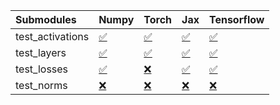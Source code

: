 | Submodules       | Numpy                                                                                                                           | Torch                                                                                                                           | Jax                                                                                                                             | Tensorflow                                                                                                                      |
|:-----------------|:--------------------------------------------------------------------------------------------------------------------------------|:--------------------------------------------------------------------------------------------------------------------------------|:--------------------------------------------------------------------------------------------------------------------------------|:--------------------------------------------------------------------------------------------------------------------------------|
| test_activations | <a href="https://github.com/unifyai/ivy/runs/8210724570?check_suite_focus=true" rel="noopener noreferrer" target="_blank">✅</a> | <a href="https://github.com/unifyai/ivy/runs/8210725215?check_suite_focus=true" rel="noopener noreferrer" target="_blank">✅</a> | <a href="https://github.com/unifyai/ivy/runs/8210725934?check_suite_focus=true" rel="noopener noreferrer" target="_blank">✅</a> | <a href="https://github.com/unifyai/ivy/runs/8210726630?check_suite_focus=true" rel="noopener noreferrer" target="_blank">✅</a> |
| test_layers      | <a href="https://github.com/unifyai/ivy/runs/8210724722?check_suite_focus=true" rel="noopener noreferrer" target="_blank">✅</a> | <a href="https://github.com/unifyai/ivy/runs/8210725367?check_suite_focus=true" rel="noopener noreferrer" target="_blank">✅</a> | <a href="https://github.com/unifyai/ivy/runs/8210726179?check_suite_focus=true" rel="noopener noreferrer" target="_blank">✅</a> | <a href="https://github.com/unifyai/ivy/runs/8210726789?check_suite_focus=true" rel="noopener noreferrer" target="_blank">✅</a> |
| test_losses      | <a href="https://github.com/unifyai/ivy/runs/8210724846?check_suite_focus=true" rel="noopener noreferrer" target="_blank">✅</a> | <a href="https://github.com/unifyai/ivy/runs/8210725539?check_suite_focus=true" rel="noopener noreferrer" target="_blank">❌</a> | <a href="https://github.com/unifyai/ivy/runs/8210726330?check_suite_focus=true" rel="noopener noreferrer" target="_blank">✅</a> | <a href="https://github.com/unifyai/ivy/runs/8210726968?check_suite_focus=true" rel="noopener noreferrer" target="_blank">✅</a> |
| test_norms       | <a href="https://github.com/unifyai/ivy/runs/8210725024?check_suite_focus=true" rel="noopener noreferrer" target="_blank">❌</a> | <a href="https://github.com/unifyai/ivy/runs/8210725779?check_suite_focus=true" rel="noopener noreferrer" target="_blank">❌</a> | <a href="https://github.com/unifyai/ivy/runs/8210726476?check_suite_focus=true" rel="noopener noreferrer" target="_blank">❌</a> | <a href="https://github.com/unifyai/ivy/runs/8210727114?check_suite_focus=true" rel="noopener noreferrer" target="_blank">❌</a> |